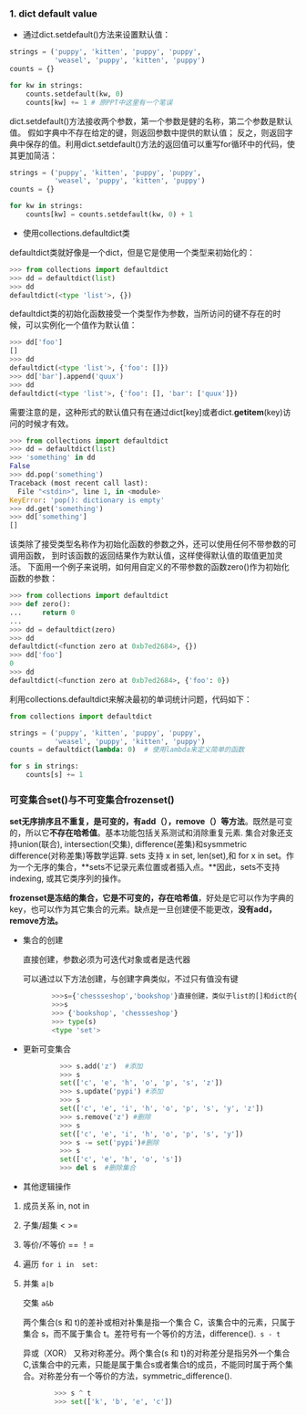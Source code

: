 ### 1. dict default value
- 通过dict.setdefault()方法来设置默认值：

```Python
strings = ('puppy', 'kitten', 'puppy', 'puppy',
           'weasel', 'puppy', 'kitten', 'puppy')
counts = {}

for kw in strings:
    counts.setdefault(kw, 0)
    counts[kw] += 1 # 原PPT中这里有一个笔误
```
dict.setdefault()方法接收两个参数，第一个参数是健的名称，第二个参数是默认值。
假如字典中不存在给定的键，则返回参数中提供的默认值；
反之，则返回字典中保存的值。利用dict.setdefault()方法的返回值可以重写for循环中的代码，使其更加简洁：
```Python
strings = ('puppy', 'kitten', 'puppy', 'puppy',
           'weasel', 'puppy', 'kitten', 'puppy')
counts = {}

for kw in strings:
    counts[kw] = counts.setdefault(kw, 0) + 1
```
- 使用collections.defaultdict类


defaultdict类就好像是一个dict，但是它是使用一个类型来初始化的：
```Python
>>> from collections import defaultdict
>>> dd = defaultdict(list)
>>> dd
defaultdict(<type 'list'>, {})
```
defaultdict类的初始化函数接受一个类型作为参数，当所访问的键不存在的时候，可以实例化一个值作为默认值：

```Python
>>> dd['foo']
[]
>>> dd
defaultdict(<type 'list'>, {'foo': []})
>>> dd['bar'].append('quux')
>>> dd
defaultdict(<type 'list'>, {'foo': [], 'bar': ['quux']})
```
需要注意的是，这种形式的默认值只有在通过dict[key]或者dict.__getitem__(key)访问的时候才有效。
```Python
>>> from collections import defaultdict
>>> dd = defaultdict(list)
>>> 'something' in dd
False
>>> dd.pop('something')
Traceback (most recent call last):
  File "<stdin>", line 1, in <module>
KeyError: 'pop(): dictionary is empty'
>>> dd.get('something')
>>> dd['something']
[]
```

该类除了接受类型名称作为初始化函数的参数之外，还可以使用任何不带参数的可调用函数，
到时该函数的返回结果作为默认值，这样使得默认值的取值更加灵活。
下面用一个例子来说明，如何用自定义的不带参数的函数zero()作为初始化函数的参数：
```Python
>>> from collections import defaultdict
>>> def zero():
...     return 0
...
>>> dd = defaultdict(zero)
>>> dd
defaultdict(<function zero at 0xb7ed2684>, {})
>>> dd['foo']
0
>>> dd
defaultdict(<function zero at 0xb7ed2684>, {'foo': 0})
```
利用collections.defaultdict来解决最初的单词统计问题，代码如下：

```Python
from collections import defaultdict

strings = ('puppy', 'kitten', 'puppy', 'puppy',
           'weasel', 'puppy', 'kitten', 'puppy')
counts = defaultdict(lambda: 0)  # 使用lambda来定义简单的函数

for s in strings:
    counts[s] += 1
```

### 可变集合set()与不可变集合frozenset()

**set无序排序且不重复，是可变的，有add（），remove（）等方法**。既然是可变的，所以它**不存在哈希值**。基本功能包括关系测试和消除重复元素. 集合对象还支持union(联合), intersection(交集), difference(差集)和sysmmetric difference(对称差集)等数学运算.
sets 支持 x in set, len(set),和 for x in set。作为一个无序的集合，**sets不记录元素位置或者插入点。**因此，sets不支持 indexing, 或其它类序列的操作。

**frozenset是冻结的集合，它是不可变的，存在哈希值**，好处是它可以作为字典的key，也可以作为其它集合的元素。缺点是一旦创建便不能更改，**没有add，remove方法。**

- 集合的创建

  直接创建，参数必须为可迭代对象或者是迭代器
    
  可以通过以下方法创建，与创建字典类似，不过只有值没有键
    
    ```Python
           >>>s={'chessseshop','bookshop'}直接创建，类似于list的[]和dict的{}，不同于dict的是其中的值，set会将其中的元素转换为元组
           >>>s
           >>> {'bookshop', 'chessseshop'}
           >>> type(s)
           <type 'set'>
    ```

- 更新可变集合

  ```Python
           >>> s.add('z')  #添加
           >>> s
           set(['c', 'e', 'h', 'o', 'p', 's', 'z'])
           >>> s.update('pypi') #添加
           >>> s
           set(['c', 'e', 'i', 'h', 'o', 'p', 's', 'y', 'z'])
           >>> s.remove('z') #删除
           >>> s
           set(['c', 'e', 'i', 'h', 'o', 'p', 's', 'y'])
           >>> s -= set('pypi')#删除
           >>> s
           set(['c', 'e', 'h', 'o', 's'])
           >>> del s  #删除集合
  ```
- 其他逻辑操作

1. 成员关系 in, not in

2. 子集/超集 <  >= 

3. 等价/不等价 ==  ！=

4. 遍历 `for i in  set: `

5. 并集 `a|b`
   
   交集 `a&b`
   
   两个集合(s 和 t)的差补或相对补集是指一个集合 C，该集合中的元素，只属于集合 s，而不属于集合 t。差符号有一个等价的方法，difference().` s - t`
   
   异或（XOR） 又称对称差分。两个集合(s 和 t)的对称差分是指另外一个集合 C,该集合中的元素，只能是属于集合s或者集合t的成员，不能同时属于两个集合。对称差分有一个等价的方法，symmetric_difference().
```Python
           >>> s ^ t
           >>> set(['k', 'b', 'e', 'c'])
```
